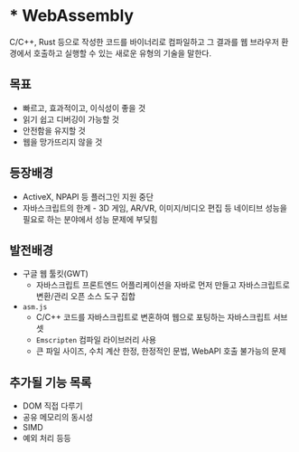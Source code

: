 # * WebAssembly  
<Author name='Taekbari'/>

C/C++, Rust 등으로 작성한 코드를 바이너리로 컴파일하고 그 결과를 웹 브라우저 환경에서 호출하고 실행할 수 있는 새로운 유형의 기술을 말한다.

## 목표  

* 빠르고, 효과적이고, 이식성이 좋을 것
* 읽기 쉽고 디버깅이 가능할 것  
* 안전함을 유지할 것  
* 웹을 망가뜨리지 않을 것  

## 등장배경  

* ActiveX, NPAPI 등 플러그인 지원 중단
* 자바스크립트의 한계 - 3D 게임, AR/VR, 이미지/비디오 편집 등 네이티브 성능을 필요로 하는 분야에서 성능 문제에 부딪힘

## 발전배경  

* 구글 웹 툴킷(GWT)
  * 자바스크립트 프론트엔드 어플리케이션을 자바로 먼저 만들고 자바스크립트로 변환/관리 오픈 소스 도구 집합  
* `asm.js`
  * C/C++ 코드를 자바스크립트로 변혼하여 웹으로 포팅하는 자바스크립트 서브셋
  * `Emscripten` 컴파일 라이브러리 사용
  * 큰 파일 사이즈, 수치 계산 한정, 한정적인 문법, WebAPI 호출 불가능의 문제


## 추가될 기능 목록

* DOM 직접 다루기
* 공유 메모리의 동시성
* SIMD
* 예외 처리 등등
